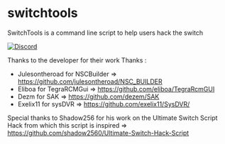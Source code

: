 # switchtools
SwitchTools is a command line script to help users hack the switch

[![Discord](https://discordapp.com/api/guilds/633965704424718336/widget.png?style=banner3&time)](https://discord.gg/4YkUZvC)

Thanks to the developer for their work
Thanks :
- Julesontheroad for NSCBuilder 
=> https://github.com/julesontheroad/NSC_BUILDER
- Eliboa for TegraRCMGui
=> https://github.com/eliboa/TegraRcmGUI
- Dezm for SAK
=> https://github.com/dezem/SAK
- Exelix11 for sysDVR
=> https://github.com/exelix11/SysDVR/

Special thanks to Shadow256 for his work on the Ultimate Switch Script Hack from which this script is inspired
=> https://github.com/shadow2560/Ultimate-Switch-Hack-Script
